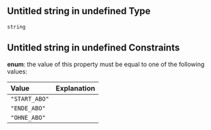 ## Untitled string in undefined Type

`string`

## Untitled string in undefined Constraints

**enum**: the value of this property must be equal to one of the following values:

| Value         | Explanation |
| :------------ | :---------- |
| `"START_ABO"` |             |
| `"ENDE_ABO"`  |             |
| `"OHNE_ABO"`  |             |
